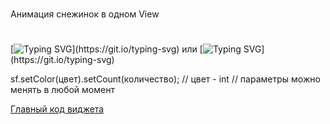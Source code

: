 ###
Анимация снежинок в одном View

#
<!---Пример кода-->
[![Typing SVG](https://readme-typing-svg.herokuapp.com?color=%2336BCF7&lines=SnowflakesView+sf+=+new+SnowflakesView(this);)](https://git.io/typing-svg)
или
[![Typing SVG](https://readme-typing-svg.herokuapp.com?color=%2336BCF7&lines=SnowflakesView+sf+=+findViewById(R.id.+...);)](https://git.io/typing-svg)

sf.setColor(цвет).setCount(количество);
// цвет - int
// параметры можно менять в любой момент

[Главный код виджета](https://github.com/VirKato-dev/SnowflakesView/blob/master/app/src/main/java/my/example/snowflakesview/view/SnowflakesView.java)
